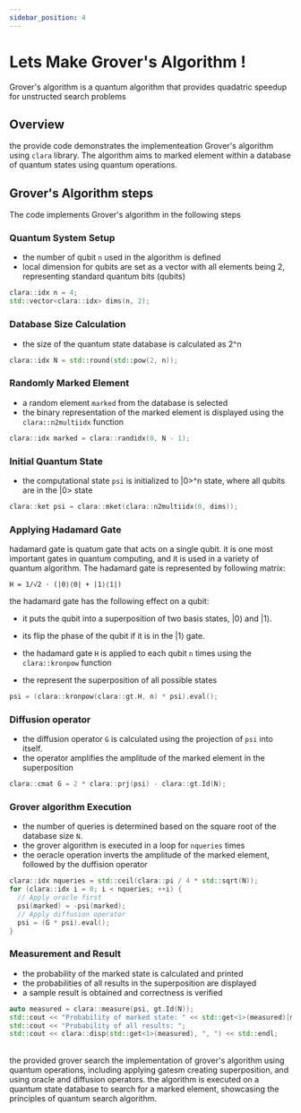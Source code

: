```yaml
---
sidebar_position: 4
---
```


# Lets Make Grover's Algorithm !

Grover's algorithm is a quantum algorithm that provides quadatric speedup for
unstructed search problems

## Overview

the provide code demonstrates the implementeation Grover's algorithm using
`clara` library. The algorithm aims to marked element within a database of
quantum states using quantum operations.

## Grover's Algorithm steps

The code implements Grover's algorithm in the following steps

### Quantum System Setup

- the number of qubit `n` used in the algorithm is defined
- local dimension for qubits are set as a vector with all elements being 2,
  representing standard quantum bits (qubits)

```cpp title=grover_search.cpp
clara::idx n = 4;
std::vector<clara::idx> dims(n, 2);
```

### Database Size Calculation

- the size of the quantum state database is calculated as 2^n

```cpp title=grover_search.cpp
clara::idx N = std::round(std::pow(2, n));
```

### Randomly Marked Element

- a random element `marked` from the database is selected
- the binary representation of the marked element is displayed using the
  `clara::n2multiidx` function

```cpp title=grover_search.cpp
clara::idx marked = clara::randidx(0, N - 1);
```

### Initial Quantum State

- the computational state `psi` is initialized to |0>^n state, where all qubits
  are in the |0> state

```cpp title=grover_search.cpp
clara::ket psi = clara::mket(clara::n2multiidx(0, dims));
```

### Applying Hadamard Gate

hadamard gate is quatum gate that acts on a single qubit. it is one most
important gates in quantum computing, and it is used in a variety of quantum
algorithm. The hadamard gate is represented by following matrix:

```
H = 1/√2 ⋅ (|0⟩⟨0| + |1⟩⟨1|)
```

the hadamard gate has the following effect on a qubit:

- it puts the qubit into a superposition of two basis states, |0⟩ and |1⟩.
- its flip the phase of the qubit if it is in the |1⟩ gate.
  <br/>

- the hadamard gate `H` is applied to each qubit `n` times using the
  `clara::kronpow` function
- the represent the superposition of all possible states

```cpp title=grover_search.cpp
psi = (clara::kronpow(clara::gt.H, n) * psi).eval();
```

### Diffusion operator

- the diffusion operator `G` is calculated using the projection of `psi` into
  itself.
- the operator amplifies the amplitude of the marked element in the
  superposition

```cpp title=grover_search.cpp
clara::cmat G = 2 * clara::prj(psi) - clara::gt.Id(N);
```

### Grover algorithm Execution

- the number of queries is determined based on the square root of the database
  size `N`.
- the grover algorithm is executed in a loop for `nqueries` times
- the oeracle operation inverts the amplitude of the marked element, followed by
  the duffision operator

```cpp title=grover_search.cpp
clara::idx nqueries = std::ceil(clara::pi / 4 * std::sqrt(N));
for (clara::idx i = 0; i < nqueries; ++i) {
  // Apply oracle first
  psi(marked) = -psi(marked);
  // Apply diffusion operator
  psi = (G * psi).eval();
}
```

### Measurement and Result

- the probability of the marked state is calculated and printed
- the probabilities of all results in the superposition are displayed
- a sample result is obtained and correctness is verified

```cpp title=grover_search.cpp
auto measured = clara::measure(psi, gt.Id(N));
std::cout << "Probability of marked state: " << std::get<1>(measured)[marked] << std::endl;
std::cout << "Probability of all results: ";
std::cout << clara::disp(std::get<1>(measured), ", ") << std::endl;
```

<br/>
the provided grover search the implementation of grover's algorithm using quantum operations, including applying gatesm creating superposition, and using oracle and diffusion operators. the algorithm is executed on a quantum state database to search for a marked element, showcasing the principles of quantum search algorithm.
